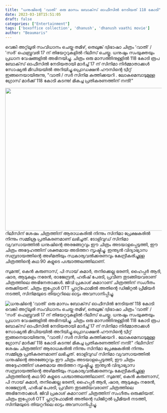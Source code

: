 ```yaml
---
title: "ധനുഷിന്റെ 'വാതി' ഒരു മാസം ബോക്‌സ് ഓഫീസിൽ നേടിയത് 118 കോടി"
date: 2023-03-18T15:51:05
draft: false
categories: ["Entertainment"]
tags: ['boxoffice collection', 'dhanush', 'dhanush vaathi movie']
author: "Beaumaris"
---
```


വെങ്കി അറ്റ്‌ലൂരി സംവിധാനം ചെയ്ത തമിഴ്, തെലുങ്ക് ദ്വിഭാഷാ ചിത്രം 'വാതി' / 'സർ' ഫെബ്രുവരി 17 ന് തിയേറ്ററുകളിൽ റിലീസ് ചെയ്തു. ധനുഷും സംയുക്തയും പ്രധാന വേഷങ്ങളിൽ അഭിനയിച്ചു. ചിത്രം ഒരു മാസത്തിനുള്ളിൽ 118 കോടി രൂപ ബോക്‌സ് ഓഫീസിൽ നേടിയതായി മാർച്ച് 17 ന് സിനിമാ നിർമ്മാതാക്കൾ സോഷ്യൽ മീഡിയയിൽ അറിയിച്ചു.പ്രൊഡക്ഷൻ ഹൗസിന്റെ ട്വീറ്റ് ഇങ്ങനെയായിരുന്നു, "വാതി / സർ സിനിമ കത്തിക്കയറി . ലോകമെമ്പാടുമുള്ള ഗ്രോസ് മാർക്ക് 118 കോടി കടന്നു! മികച്ച പ്രതികരണത്തിന് നന്ദി!"

<img class="size-large wp-image-388181 aligncenter" src="https://cdn.boolokam.com/articles/2023/03/vaathi_movie_review-1024x588.webp" alt="" width="800" height="459" />റിലീസിന് ശേഷം ചിത്രത്തിന് ആരാധകരിൽ നിന്നും സിനിമാ പ്രേക്ഷകരിൽ നിന്നും സമ്മിശ്ര പ്രതികരണമാണ് ലഭിച്ചത്. ടോളിവുഡ് സിനിമാ വ്യവസായത്തിൽ ധനുഷിന്റെ അരങ്ങേറ്റവും ഈ ചിത്രം അടയാളപ്പെടുത്തി, ഈ ചിത്രം അദ്ദേഹത്തിന് ശക്തമായ അടിത്തറ സൃഷ്ടിച്ചു. ഇന്ത്യൻ വിദ്യാഭ്യാസ സമ്പ്രദായത്തിന്റെ അഴിമതിയും സ്വകാര്യവൽക്കരണവും കേന്ദ്രീകരിച്ചുള്ള ചിത്രത്തിന്റെ കഥ 90 കളുടെ പശ്ചാത്തലത്തിലാണ്.

സുമന്ത്, കെൻ കരുണാസ്, പി സായ് കുമാർ, തനിക്കെല്ല ഭരണി, ഹൈപ്പർ ആദി, ഷാര, ആടുകളം നരേൻ, രാജേന്ദ്രൻ, ഹരീഷ് പേരടി, പ്രവീണ തുടങ്ങിയവരാണ് ചിത്രത്തിലെ അഭിനേതാക്കൾ. ജിവി പ്രകാശ് കുമാറാണ് ചിത്രത്തിന് സംഗീതം ഒരുക്കിയത്. ചിത്രം ഇപ്പോൾ OTT പ്ലാറ്റ്‌ഫോമിൽ അതിന്റെ ഡിജിറ്റൽ പ്രീമിയർ നടത്തി, സിനിമയുടെ തിയറ്ററിലെ ഓട്ടം അവസാനിപ്പിച്ചു.


![ധനുഷിന്റെ 'വാതി' ഒരു മാസം ബോക്‌സ് ഓഫീസിൽ നേടിയത് 118 കോടി](https://cdn.boolokam.com/articles/2023/03/vaathi_movie_review-1024x588.webp)വെങ്കി അറ്റ്‌ലൂരി സംവിധാനം ചെയ്ത തമിഴ്, തെലുങ്ക് ദ്വിഭാഷാ ചിത്രം 'വാതി' / 'സർ' ഫെബ്രുവരി 17 ന് തിയേറ്ററുകളിൽ റിലീസ് ചെയ്തു. ധനുഷും സംയുക്തയും പ്രധാന വേഷങ്ങളിൽ അഭിനയിച്ചു. ചിത്രം ഒരു മാസത്തിനുള്ളിൽ 118 കോടി രൂപ ബോക്‌സ് ഓഫീസിൽ നേടിയതായി മാർച്ച് 17 ന് സിനിമാ നിർമ്മാതാക്കൾ സോഷ്യൽ മീഡിയയിൽ അറിയിച്ചു.പ്രൊഡക്ഷൻ ഹൗസിന്റെ ട്വീറ്റ് ഇങ്ങനെയായിരുന്നു, "വാതി / സർ സിനിമ കത്തിക്കയറി . ലോകമെമ്പാടുമുള്ള ഗ്രോസ് മാർക്ക് 118 കോടി കടന്നു! മികച്ച പ്രതികരണത്തിന് നന്ദി!" റിലീസിന് ശേഷം ചിത്രത്തിന് ആരാധകരിൽ നിന്നും സിനിമാ പ്രേക്ഷകരിൽ നിന്നും സമ്മിശ്ര പ്രതികരണമാണ് ലഭിച്ചത്. ടോളിവുഡ് സിനിമാ വ്യവസായത്തിൽ ധനുഷിന്റെ അരങ്ങേറ്റവും ഈ ചിത്രം അടയാളപ്പെടുത്തി, ഈ ചിത്രം അദ്ദേഹത്തിന് ശക്തമായ അടിത്തറ സൃഷ്ടിച്ചു. ഇന്ത്യൻ വിദ്യാഭ്യാസ സമ്പ്രദായത്തിന്റെ അഴിമതിയും സ്വകാര്യവൽക്കരണവും കേന്ദ്രീകരിച്ചുള്ള ചിത്രത്തിന്റെ കഥ 90 കളുടെ പശ്ചാത്തലത്തിലാണ്. സുമന്ത്, കെൻ കരുണാസ്, പി സായ് കുമാർ, തനിക്കെല്ല ഭരണി, ഹൈപ്പർ ആദി, ഷാര, ആടുകളം നരേൻ, രാജേന്ദ്രൻ, ഹരീഷ് പേരടി, പ്രവീണ തുടങ്ങിയവരാണ് ചിത്രത്തിലെ അഭിനേതാക്കൾ. ജിവി പ്രകാശ് കുമാറാണ് ചിത്രത്തിന് സംഗീതം ഒരുക്കിയത്. ചിത്രം ഇപ്പോൾ OTT പ്ലാറ്റ്‌ഫോമിൽ അതിന്റെ ഡിജിറ്റൽ പ്രീമിയർ നടത്തി, സിനിമയുടെ തിയറ്ററിലെ ഓട്ടം അവസാനിപ്പിച്ചു.
